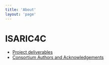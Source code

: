 ```yaml
---
title: 'About'
layout: 'page'
---
```



# ISARIC4C

* [Project deliverables](structure)
* [Consortium Authors and Acknowledgements](authors)
